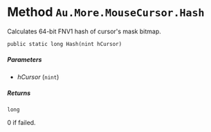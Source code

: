 # Method `Au.More.MouseCursor.Hash`

Calculates 64-bit FNV1 hash of cursor's mask bitmap.

```
public static long Hash(nint hCursor)
```

##### Parameters

- *hCursor*  (`nint`)

##### Returns

`long`

0 if failed.
